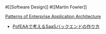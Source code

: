 #[[Software Design]] #[[Martin Fowler]]

[Patterns of Enterprise Application Architecture](https://bliki-ja.github.io/pofeaa/)

- [PofEAAで考えるSaaSバックエンドの作り方](https://speakerdeck.com/dnskimo/pofeaadekao-erusaasbatukuendofalsezuo-rifang)